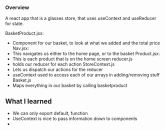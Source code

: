 ### Overview
A react app that is a glasses store, that uses useContext and useReducer for state.

BasketProduct.jsx:
- Component for our basket, to look at what we added and the total price
Nav.jsx:
- This navigates us either to the home page, or to the basket 
Product.jsx:
- This is each product that is on the home screen
reducer.js
- holds our reducer for each action
StoreContext.js
- Lets us dispatch our actions for the reducer 
- useContext used to access each of our arrays in adding/removing stuff
Basket.js
- Maps everything in our basket by calling basketproduct


## What I learned
- We can only export default, function
- UseContext is nice to pass information down to components
- 